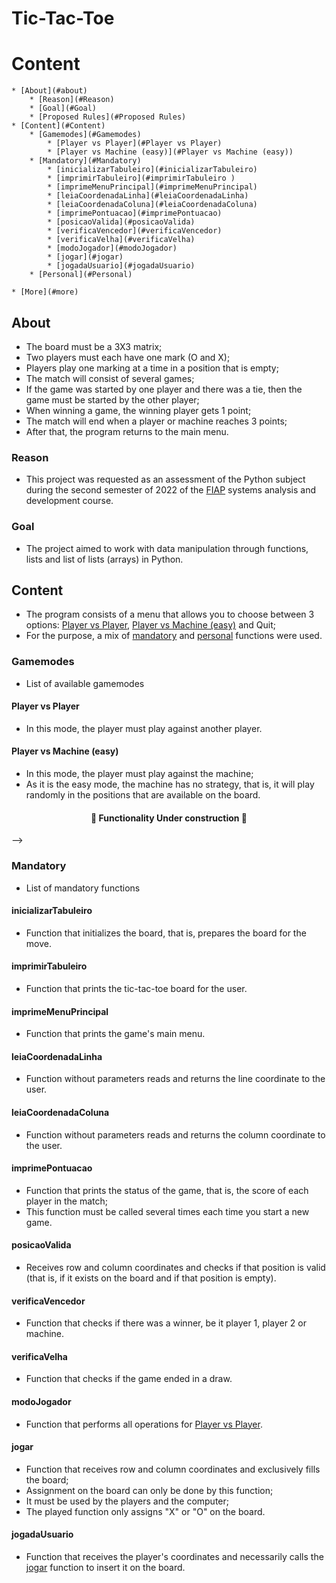 # Tic-Tac-Toe

# Content

<!--cont-start-->
    * [About](#about)
        * [Reason](#Reason)
        * [Goal](#Goal)
        * [Proposed Rules](#Proposed Rules)
    * [Content](#Content)
        * [Gamemodes](#Gamemodes)
            * [Player vs Player](#Player vs Player)
            * [Player vs Machine (easy)](#Player vs Machine (easy))
        * [Mandatory](#Mandatory)
            * [inicializarTabuleiro](#inicializarTabuleiro)
            * [imprimirTabuleiro](#imprimirTabuleiro )
            * [imprimeMenuPrincipal](#imprimeMenuPrincipal)
            * [leiaCoordenadaLinha](#leiaCoordenadaLinha)
            * [leiaCoordenadaColuna](#leiaCoordenadaColuna)
            * [imprimePontuacao](#imprimePontuacao)
            * [posicaoValida](#posicaoValida)
            * [verificaVencedor](#verificaVencedor)
            * [verificaVelha](#verificaVelha)
            * [modoJogador](#modoJogador)
            * [jogar](#jogar)
            * [jogadaUsuario](#jogadaUsuario)
        * [Personal](#Personal)

    * [More](#more)
<!--cont-end-->

## About
* The board must be a 3X3 matrix;
* Two players must each have one mark (O and X);
* Players play one marking at a time in a position that is empty;
* The match will consist of several games;
* If the game was started by one player and there was a tie, then the game must be started by the other player;
* When winning a game, the winning player gets 1 point;
* The match will end when a player or machine reaches 3 points;
* After that, the program returns to the main menu.
### Reason
* This project was requested as an assessment of the Python subject during the second semester of 2022 of the [FIAP](https://www.fiap.com.br/?msclkid=21318f39943217618b84ec01f5bc0435) systems analysis and development course.

### Goal
* The project aimed to work with data manipulation through functions, lists and list of lists (arrays) in Python.

## Content
* The program consists of a menu that allows you to choose between 3 options: <a href="#Player vs Player">Player vs Player</a>, <a href="#Player vs Machine (easy)">Player vs Machine (easy)</a> and Quit;
* For the purpose, a mix of <a href="#Mandatory">mandatory</a> and <a href="#Personal">personal</a> functions were used.

### Gamemodes
* List of available gamemodes

#### Player vs Player
* In this mode, the player must play against another player.

#### Player vs Machine (easy)
* In this mode, the player must play against the machine;
* As it is the easy mode, the machine has no strategy, that is, it will play randomly in the positions that are available on the board.
<h4 align="center">
        🚧 Functionality Under construction 🚧
</h4>-->

### Mandatory
* List of mandatory functions

#### inicializarTabuleiro
* Function that initializes the board, that is, prepares the board for the move.

#### imprimirTabuleiro
* Function that prints the tic-tac-toe board for the user.

#### imprimeMenuPrincipal
* Function that prints the game's main menu.

#### leiaCoordenadaLinha
* Function without parameters reads and returns the line coordinate to the user.

#### leiaCoordenadaColuna
* Function without parameters reads and returns the column coordinate to the user.

#### imprimePontuacao
* Function that prints the status of the game, that is, the score of each player in the match;
* This function must be called several times each time you start a new game.

#### posicaoValida
* Receives row and column coordinates and checks if that position is valid (that is, if it exists on the board and if that position is empty).

#### verificaVencedor
* Function that checks if there was a winner, be it player 1, player 2 or machine.

#### verificaVelha
* Function that checks if the game ended in a draw.

#### modoJogador
* Function that performs all operations for <a href="#Player vs Player">Player vs Player</a>.

#### jogar
* Function that receives row and column coordinates and exclusively fills the board;
* Assignment on the board can only be done by this function;
* It must be used by the players and the computer;
* The played function only assigns "X" or "O" on the board.

#### jogadaUsuario
* Function that receives the player's coordinates and necessarily calls the <a href="#jogar">jogar</a> function to insert it on the board.



<!--<h4 align="center">
        🚧 READ.ME Under construction 🚧
    </h4>-->
